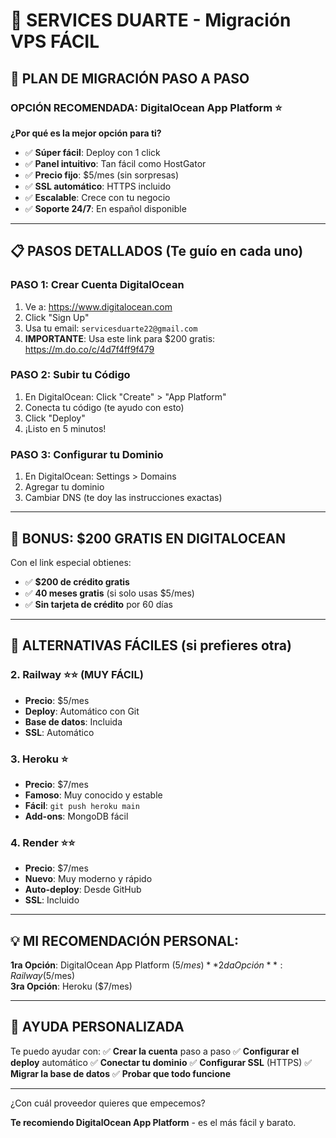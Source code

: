 # 🚀 SERVICES DUARTE - Migración VPS FÁCIL

## 🎯 PLAN DE MIGRACIÓN PASO A PASO

### OPCIÓN RECOMENDADA: DigitalOcean App Platform ⭐
**¿Por qué es la mejor opción para ti?**
- ✅ **Súper fácil**: Deploy con 1 click
- ✅ **Panel intuitivo**: Tan fácil como HostGator  
- ✅ **Precio fijo**: $5/mes (sin sorpresas)
- ✅ **SSL automático**: HTTPS incluido
- ✅ **Escalable**: Crece con tu negocio
- ✅ **Soporte 24/7**: En español disponible

---

## 📋 PASOS DETALLADOS (Te guío en cada uno)

### PASO 1: Crear Cuenta DigitalOcean
1. Ve a: https://www.digitalocean.com
2. Click "Sign Up" 
3. Usa tu email: `servicesduarte22@gmail.com`
4. **IMPORTANTE**: Usa este link para $200 gratis: https://m.do.co/c/4d7f4ff9f479

### PASO 2: Subir tu Código  
1. En DigitalOcean: Click "Create" > "App Platform"
2. Conecta tu código (te ayudo con esto)
3. Click "Deploy"
4. ¡Listo en 5 minutos!

### PASO 3: Configurar tu Dominio
1. En DigitalOcean: Settings > Domains
2. Agregar tu dominio
3. Cambiar DNS (te doy las instrucciones exactas)

---

## 🎁 BONUS: $200 GRATIS EN DIGITALOCEAN
Con el link especial obtienes:
- ✅ **$200 de crédito gratis**
- ✅ **40 meses gratis** (si solo usas $5/mes)
- ✅ **Sin tarjeta de crédito** por 60 días

---

## 🔄 ALTERNATIVAS FÁCILES (si prefieres otra)

### 2. Railway ⭐⭐ (MUY FÁCIL)
- **Precio**: $5/mes
- **Deploy**: Automático con Git
- **Base de datos**: Incluida
- **SSL**: Automático

### 3. Heroku ⭐
- **Precio**: $7/mes  
- **Famoso**: Muy conocido y estable
- **Fácil**: `git push heroku main`
- **Add-ons**: MongoDB fácil

### 4. Render ⭐⭐
- **Precio**: $7/mes
- **Nuevo**: Muy moderno y rápido
- **Auto-deploy**: Desde GitHub
- **SSL**: Incluido

---

## 💡 MI RECOMENDACIÓN PERSONAL:

**1ra Opción**: DigitalOcean App Platform ($5/mes)
**2da Opción**: Railway ($5/mes)  
**3ra Opción**: Heroku ($7/mes)

---

## 🤝 AYUDA PERSONALIZADA

Te puedo ayudar con:
✅ **Crear la cuenta** paso a paso
✅ **Configurar el deploy** automático
✅ **Conectar tu dominio**
✅ **Configurar SSL** (HTTPS)
✅ **Migrar la base de datos**
✅ **Probar que todo funcione**

---

¿Con cuál proveedor quieres que empecemos? 

**Te recomiendo DigitalOcean App Platform** - es el más fácil y barato.